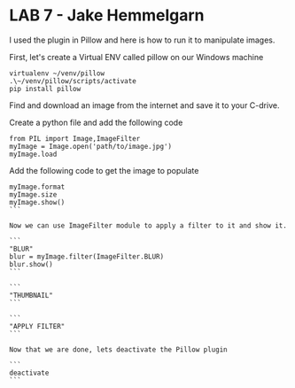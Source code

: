 # LAB 7 - Jake Hemmelgarn
I used the plugin in Pillow and here is how to run it to manipulate images. 

First, let's create a Virtual ENV called pillow on our Windows machine

```
virtualenv ~/venv/pillow
.\~/venv/pillow/scripts/activate
pip install pillow 
```

Find and download an image from the internet and save it to your C-drive. 

Create a python file and add the following code

```
from PIL import Image,ImageFilter
myImage = Image.open('path/to/image.jpg')
myImage.load
```

Add the following code to get the image to populate

````
myImage.format
myImage.size
myImage.show()
```

Now we can use ImageFilter module to apply a filter to it and show it.

```
"BLUR"
blur = myImage.filter(ImageFilter.BLUR)
blur.show()
```

```
"THUMBNAIL"
```

```
"APPLY FILTER"
```

Now that we are done, lets deactivate the Pillow plugin

```
deactivate
```
